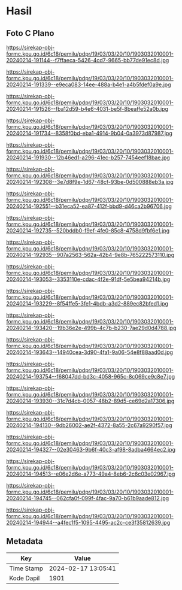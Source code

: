 # Hasil

## Foto C Plano

https://sirekap-obj-formc.kpu.go.id/6c18/pemilu/pdpr/19/03/03/20/10/1903032010001-20240214-191144--f7ffaeca-5426-4cd7-9665-bb77de91ec8d.jpg

https://sirekap-obj-formc.kpu.go.id/6c18/pemilu/pdpr/19/03/03/20/10/1903032010001-20240214-191339--e9eca083-14ee-488a-b4e1-a4b5fdef0a9e.jpg

https://sirekap-obj-formc.kpu.go.id/6c18/pemilu/pdpr/19/03/03/20/10/1903032010001-20240214-191526--fba12d59-b4e6-4031-be5f-8beaffe52a0b.jpg

https://sirekap-obj-formc.kpu.go.id/6c18/pemilu/pdpr/19/03/03/20/10/1903032010001-20240214-191734--8358f0bd-eba1-4914-9b04-0a3973d87987.jpg

https://sirekap-obj-formc.kpu.go.id/6c18/pemilu/pdpr/19/03/03/20/10/1903032010001-20240214-191930--12b46ed1-a296-41ec-b257-7454eef18bae.jpg

https://sirekap-obj-formc.kpu.go.id/6c18/pemilu/pdpr/19/03/03/20/10/1903032010001-20240214-192308--3e7d8f9e-1d67-48cf-93be-0d500888eb3a.jpg

https://sirekap-obj-formc.kpu.go.id/6c18/pemilu/pdpr/19/03/03/20/10/1903032010001-20240214-192551--b31eca52-ea87-412f-bbd9-d46ca2b96706.jpg

https://sirekap-obj-formc.kpu.go.id/6c18/pemilu/pdpr/19/03/03/20/10/1903032010001-20240214-192735--520bddb0-f9ef-4fe0-85c8-4758d9fbf6e1.jpg

https://sirekap-obj-formc.kpu.go.id/6c18/pemilu/pdpr/19/03/03/20/10/1903032010001-20240214-192935--907a2563-562a-42b4-9e8b-765222573110.jpg

https://sirekap-obj-formc.kpu.go.id/6c18/pemilu/pdpr/19/03/03/20/10/1903032010001-20240214-193053--3353110e-cdac-4f2e-91df-5e5bea94214b.jpg

https://sirekap-obj-formc.kpu.go.id/6c18/pemilu/pdpr/19/03/03/20/10/1903032010001-20240214-193229--8f54ffe5-3fe1-4bdb-a3d2-889ec82bfed1.jpg

https://sirekap-obj-formc.kpu.go.id/6c18/pemilu/pdpr/19/03/03/20/10/1903032010001-20240214-193420--19b36e2e-499b-4c7b-b230-7ae29d0d4788.jpg

https://sirekap-obj-formc.kpu.go.id/6c18/pemilu/pdpr/19/03/03/20/10/1903032010001-20240214-193643--14940cea-3d90-4fa1-9a06-54e8f88aad0d.jpg

https://sirekap-obj-formc.kpu.go.id/6c18/pemilu/pdpr/19/03/03/20/10/1903032010001-20240214-193754--f68047dd-bd3c-4058-965c-8c069ce9c8e7.jpg

https://sirekap-obj-formc.kpu.go.id/6c18/pemilu/pdpr/19/03/03/20/10/1903032010001-20240214-193930--31c7d4cb-0057-48b2-89d5-ce69d2a17306.jpg

https://sirekap-obj-formc.kpu.go.id/6c18/pemilu/pdpr/19/03/03/20/10/1903032010001-20240214-194130--9db26002-ae2f-4372-8a55-2c67a9290f57.jpg

https://sirekap-obj-formc.kpu.go.id/6c18/pemilu/pdpr/19/03/03/20/10/1903032010001-20240214-194327--02e30463-9b6f-40c3-af98-8adba4664ec2.jpg

https://sirekap-obj-formc.kpu.go.id/6c18/pemilu/pdpr/19/03/03/20/10/1903032010001-20240214-194513--e06e2d6e-a773-49a4-8eb6-2c6c03e02967.jpg

https://sirekap-obj-formc.kpu.go.id/6c18/pemilu/pdpr/19/03/03/20/10/1903032010001-20240214-194745--062cfa0f-099f-4fac-9a70-b61b9aade812.jpg

https://sirekap-obj-formc.kpu.go.id/6c18/pemilu/pdpr/19/03/03/20/10/1903032010001-20240214-194944--a4fec1f5-1095-4495-ac2c-ce3f35812639.jpg


## Metadata

| Key        | Value               |
| ---------- | ------------------- |
| Time Stamp | 2024-02-17 13:05:41 |
| Kode Dapil | 1901                |



